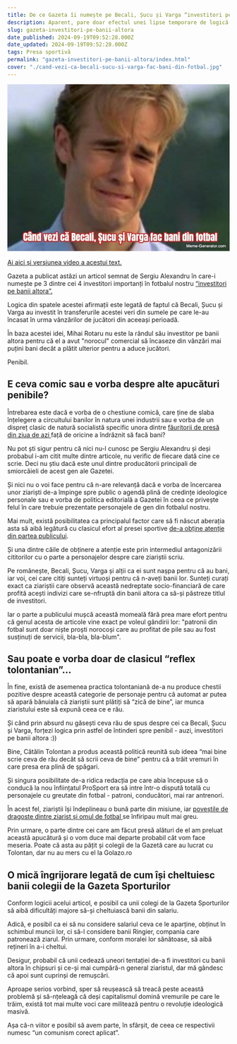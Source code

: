 ```yaml
---
title: De ce Gazeta îi numește pe Becali, Șucu și Varga “investitori pe banii altora” (Text + Video)
description: Aparent, pare doar efectul unei lipse temporare de logică a colegilor mei, dar e posibil să fie vorba de ceva mai mult
slug: gazeta-investitori-pe-banii-altora
date_published: 2024-09-19T09:52:28.000Z
date_updated: 2024-09-19T09:52:28.000Z
tags: Presa sportivă
permalink: "gazeta-investitori-pe-banii-altora/index.html"
cover: "./cand-vezi-ca-becali-sucu-si-varga-fac-bani-din-fotbal.jpg"
---
```


![Memă cu un personaj smiorcăit, simbol al ziaristului ofticat că patronii ar putea face profit din fotbal](./cand-vezi-ca-becali-sucu-si-varga-fac-bani-din-fotbal.jpg)

[Ai aici și versiunea video a acestui text.](https://www.youtube.com/watch?v=FB4EVkIC55Q)

Gazeta a publicat astăzi un articol semnat de Sergiu Alexandru în care-i numește pe 3 dintre cei 4 investitori importanți în fotbalul nostru [“investitori pe banii altora”.](https://www.gsp.ro/fotbal/liga-1/fcsb-rapid-transferuri-cfr-cluj-universitatea-craiova-becali-sucu-rotaru-varga-756958.html)

Logica din spatele acestei afirmații este legată de faptul că Becali, Șucu și Varga au investit în transferurile acestei veri din sumele pe care le-au încasat în urma vânzărilor de jucători din aceeași perioadă.

În baza acestei idei, Mihai Rotaru nu este la rândul său investitor pe banii altora pentru că el a avut "norocul" comercial să încaseze din vânzări mai puțini bani decât a plătit ulterior pentru a aduce jucători.

Penibil.

## E ceva comic sau e vorba despre alte apucături penibile?

Întrebarea este dacă e vorba de o chestiune comică, care ține de slaba înțelegere a circuitului banilor în natura unei industrii sau e vorba de un dispreț clasic de natură socialistă specific unora dintre [făuritorii de presă din ziua de azi ](https://www.cameravar.ro/gazeta-sporturilor-articole-femei-goale/) față de oricine a îndrăznit să facă bani?

Nu pot ști sigur pentru că nici nu-l cunosc pe Sergiu Alexandru și deși probabul i-am citit multe dintre articole, nu verific de fiecare dată cine ce scrie. Deci nu știu dacă este unul dintre producătorii principali de smiorcăieli de acest gen ale Gazetei.

Și nici nu o voi face pentru că n-are relevanță dacă e vorba de încercarea unor ziariști de-a împinge spre public o agendă plină de credințe ideologice personale sau e vorba de politica editorială a Gazetei în ceea ce privește felul în care trebuie prezentate personajele de gen din fotbalul nostru.

Mai mult, există posibilitatea ca principalul factor care să fi născut aberația asta să aibă legătură cu clasicul efort al presei sportive [de-a obține atenție din partea publicului](https://www.cameravar.ro/eroii-din-presa-sportiva/).

Și una dintre căile de obținere a atenție este prin intermediul antagonizării cititorilor cu o parte a personajelor despre care ziariștii scriu.

Pe românește, Becali, Șucu, Varga și alții ca ei sunt nașpa pentru că au bani, iar voi, cei care citiți sunteți virtuoși pentru că n-aveți banii lor. Sunteți curați exact ca ziariștii care observă această nedreptate socio-financiară de care profită acești indivizi care se-nfruptă din banii altora ca să-și păstreze titlul de investitori.

Iar o parte a publicului mușcă această momeală fără prea mare efort pentru că genul acesta de articole vine exact pe voleul gândirii lor: "patronii din fotbal sunt doar niște proști norocoși care au profitat de pile sau au fost susținuți de servicii, bla-bla, bla-blum". 

## Sau poate e vorba doar de clasicul “reflex tolontanian”...

În fine, există de asemenea practica tolontaniană de-a nu produce chestii pozitive despre această categorie de personaje pentru că automat ar putea să apară bănuiala că ziariștii sunt plătiți să “zică de bine”, iar munca ziaristului este să expună ceea ce e rău.

Și când prin absurd nu găsești ceva rău de spus despre cei ca Becali, Șucu și Varga, forțezi logica prin astfel de întinderi spre penibil - auzi, investitori pe banii altora :))

Bine, Cătălin Tolontan a produs această politică reunită sub ideea “mai bine scrie ceva de rău decât să scrii ceva de bine” pentru că a trăit vremuri în care presa era plină de șpăgari.

Și singura posibilitate de-a ridica redacția pe care abia începuse să o conducă la nou înființatul ProSport era să intre într-o dispută totală cu personajele cu greutate din fotbal - patroni, conducători, mai rar antrenori.

În acest fel, ziariștii își îndeplineau o bună parte din misiune, iar [poveștile de dragoste dintre ziarist și omul de fotbal ](https://www.cameravar.ro/relatii-ziaristi-oameni-din-fotbal/)se înfiripau mult mai greu.

Prin urmare, o parte dintre cei care am făcut presă alături de el am preluat această apucătură și o vom duce mai departe probabil cât vom face meseria. Poate că asta au pățit și colegii de la Gazetă care au lucrat cu Tolontan, dar nu au mers cu el la Golazo.ro

## O mică îngrijorare legată de cum își cheltuiesc banii colegii de la Gazeta Sporturilor

Conform logicii acelui articol, e posibil ca unii colegi de la Gazeta Sporturilor să aibă dificultăți majore să-și cheltuiască banii din salariu.

Adică, e posibil ca ei să nu considere salariul ceva ce le aparține, obținut în schimbul muncii lor, ci să-l considere banii Ringier, compania care patronează ziarul. Prin urmare, conform moralei lor sănătoase, să aibă rețineri în a-i cheltui.

Desigur, probabil că unii cedează uneori tentației de-a fi investitori cu banii altora în chipsuri și ce-și mai cumpără-n general ziaristul, dar mă gândesc că apoi sunt cuprinși de remușcări.

Aproape serios vorbind, sper să reușească să treacă peste această problemă și să-nțeleagă că deși capitalismul domină vremurile pe care le trăim, există tot mai multe voci care militează pentru o revoluție ideologică masivă.

Așa că-n viitor e posibil să avem parte, în sfârșit, de ceea ce respectivii numesc “un comunism corect aplicat”.
